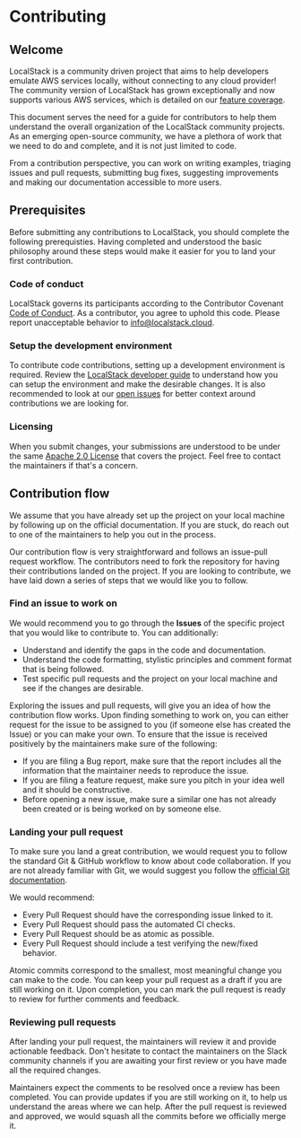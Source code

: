 # Contributing

## Welcome

LocalStack is a community driven project that aims to help developers emulate AWS services locally, without connecting to any cloud provider! The community version of LocalStack has grown exceptionally and now supports various AWS services, which is detailed on our [feature coverage](https://docs.localstack.cloud/aws/feature-coverage/). 

This document serves the need for a guide for contributors to help them understand the overall organization of the LocalStack community projects. As an emerging open-source community, we have a plethora of work that we need to do and complete, and it is not just limited to code. 

From a contribution perspective, you can work on writing examples, triaging issues and pull requests, submitting bug fixes, suggesting improvements and making our documentation accessible to more users. 

## Prerequisites

Before submitting any contributions to LocalStack, you should complete the following prerequisties. Having completed and understood the basic philosophy around these steps would make it easier for you to land your first contribution.

### Code of conduct

LocalStack governs its participants according to the Contributor Covenant [Code of Conduct](CODE_OF_CONDUCT.md). As a contributor, you agree to uphold this code. Please report unacceptable behavior to [info@localstack.cloud](mailto:info@localstack.cloud).

### Setup the development environment

To contribute code contributions, setting up a development environment is required. Review the [LocalStack developer guide](https://docs.localstack.cloud/developer-guide/) to understand how you can setup the environment and make the desirable changes. It is also recommended to look at our [open issues](https://github.com/localstack/localstack/issues) for better context around contributions we are looking for.

### Licensing

When you submit changes, your submissions are understood to be under the same [Apache 2.0 License](LICENSE) that covers the project. Feel free to contact the maintainers if that's a concern.

## Contribution flow

We assume that you have already set up the project on your local machine by following up on the official documentation. If you are stuck, do reach out to one of the maintainers to help you out in the process.

Our contribution flow is very straightforward and follows an issue-pull request workflow. The contributors need to fork the repository for having their contributions landed on the project. If you are looking to contribute, we have laid down a series of steps that we would like you to follow.

### Find an issue to work on

We would recommend you to go through the **Issues** of the specific project that you would like to contribute to. You can additionally:

-   Understand and identify the gaps in the code and documentation.
-   Understand the code formatting, stylistic principles and comment format that is being followed.
-   Test specific pull requests and the project on your local machine and see if the changes are desirable.

Exploring the issues and pull requests, will give you an idea of how the contribution flow works. Upon finding something to work on, you can either request for the issue to be assigned to you (if someone else has created the Issue) or you can make your own. To ensure that the issue is received positively by the maintainers make sure of the following:

- If you are filing a Bug report, make sure that the report includes all the information that the maintainer needs to reproduce the issue.
- If you are filing a feature request, make sure you pitch in your idea well and it should be constructive.
- Before opening a new issue, make sure a similar one has not already been created or is being worked on by someone else.

### Landing your pull request

To make sure you land a great contribution, we would request you to follow the standard Git & GitHub workflow to know about code collaboration. If you are not already familiar with Git, we would suggest you follow the [official Git documentation](https://git-scm.com/doc).

We would recommend:

-   Every Pull Request should have the corresponding issue linked to it.
-   Every Pull Request should pass the automated CI checks.
-   Every Pull Request should be as atomic as possible. 
-   Every Pull Request should include a test verifying the new/fixed behavior.

Atomic commits correspond to the smallest, most meaningful change you can make to the code. You can keep your pull request as a draft if you are still working on it. Upon completion, you can mark the pull request is ready to review for further comments and feedback.

### Reviewing pull requests

After landing your pull request, the maintainers will review it and provide actionable feedback. Don't hesitate to contact the maintainers on the Slack community channels if you are awaiting your first review or you have made all the required changes.

Maintainers expect the comments to be resolved once a review has been completed. You can provide updates if you are still working on it, to help us understand the areas where we can help. After the pull request is reviewed and approved, we would squash all the commits before we officially merge it.
